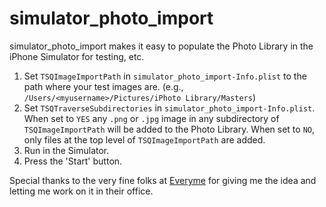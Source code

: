 # simulator_photo_import

simulator_photo_import makes it easy to populate the Photo Library in the iPhone Simulator for testing, etc.

1. Set `TSQImageImportPath` in `simulator_photo_import-Info.plist` to the path
   where your test images are. (e.g., `/Users/<myusername>/Pictures/iPhoto
   Library/Masters`)
2. Set `TSQTraverseSubdirectories` in `simulator_photo_import-Info.plist`. When
   set to `YES` any `.png` or `.jpg` image in any subdirectory of
   `TSQImageImportPath` will be added to the Photo Library. When set to `NO`,
   only files at the top level of `TSQImageImportPath` are added.
3. Run in the Simulator.
4. Press the 'Start' button.

Special thanks to the very fine folks at [Everyme](http://everyme.com) for
giving me the idea and letting me work on it in their office.
